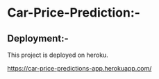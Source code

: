 # Car-Price-Prediction:-

## Deployment:-

This project is deployed on heroku.

https://car-price-predictions-app.herokuapp.com/
